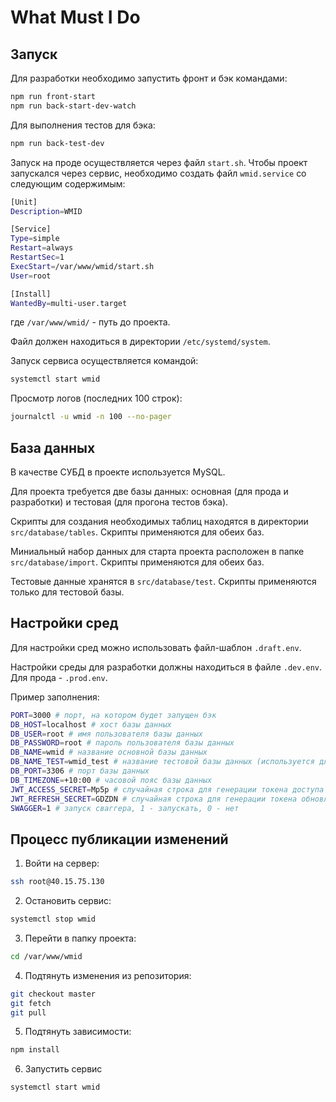 # What Must I Do

## Запуск

Для разработки необходимо запустить фронт и бэк командами:

```sh
npm run front-start
npm run back-start-dev-watch
```

Для выполнения тестов для бэка:

```sh
npm run back-test-dev
```

Запуск на проде осуществляется через файл `start.sh`. Чтобы проект запускался через сервис, необходимо создать файл `wmid.service` со следующим содержимым:

```bash
[Unit]
Description=WMID

[Service]
Type=simple
Restart=always
RestartSec=1
ExecStart=/var/www/wmid/start.sh
User=root

[Install]
WantedBy=multi-user.target
```

где `/var/www/wmid/` - путь до проекта.

Файл должен находиться в директории `/etc/systemd/system`.

Запуск сервиса осуществляется командой:

```sh
systemctl start wmid
```

Просмотр логов (последних 100 строк):

```sh
journalctl -u wmid -n 100 --no-pager
```

## База данных

В качестве СУБД в проекте используется MySQL.

Для проекта требуется две базы данных: основная (для прода и разработки) и тестовая (для прогона тестов бэка).

Скрипты для создания необходимых таблиц находятся в директории `src/database/tables`. Скрипты применяются для обеих баз.

Миниальный набор данных для старта проекта расположен в папке `src/database/import`. Скрипты применяются для обеих баз.

Тестовые данные хранятся в `src/database/test`. Скрипты применяются только для тестовой базы.

## Настройки сред

Для настройки сред можно использовать файл-шаблон `.draft.env`.

Настройки среды для разработки должны находиться в файле `.dev.env`. Для прода - `.prod.env`.

Пример заполнения:

```sh
PORT=3000 # порт, на котором будет запущен бэк
DB_HOST=localhost # хост базы данных
DB_USER=root # имя пользователя базы данных
DB_PASSWORD=root # пароль пользователя базы данных
DB_NAME=wmid # название основной базы данных
DB_NAME_TEST=wmid_test # название тестовой базы данных (используется для тестов бэка)
DB_PORT=3306 # порт базы данных
DB_TIMEZONE=+10:00 # часовой пояс базы данных
JWT_ACCESS_SECRET=Mp5p # случайная строка для генерации токена доступа
JWT_REFRESH_SECRET=GDZDN # случайная строка для генерации токена обновления
SWAGGER=1 # запуск сваггера, 1 - запускать, 0 - нет
```

## Процесс публикации изменений

1. Войти на сервер:

```sh
ssh root@40.15.75.130
```

2. Остановить сервис:

```sh
systemctl stop wmid
```

3. Перейти в папку проекта:

```sh
cd /var/www/wmid
```

4. Подтянуть изменения из репозитория:

```sh
git checkout master
git fetch
git pull
```

5. Подтянуть зависимости:

```sh
npm install
```

6. Запустить сервис

```sh
systemctl start wmid
```
